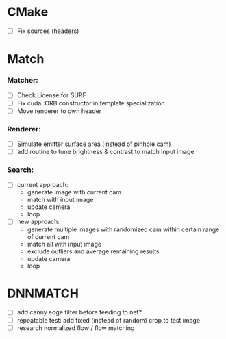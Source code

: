# CMake
- [ ] Fix sources (headers)

# Match
### Matcher:
- [ ] Check License for SURF
- [ ] Fix cuda::ORB constructor in template specialization
- [ ] Move renderer to own header
### Renderer:
- [ ] Simulate emitter surface area (instead of pinhole cam)
- [ ] add routine to tune brightness & contrast to match input image
### Search:
- [ ] current approach:
    * generate image with current cam
    * match with input image
    * update camera
    * loop
- [ ] new approach:
    * generate multiple images with randomized cam within certain range of current cam
    * match all with input image
    * exclude outliers and average remaining results
    * update camera
    * loop


# DNNMATCH
- [ ] add canny edge filter before feeding to net?
- [ ] repeatable test: add fixed (instead of random) crop to test image
- [ ] research normalized flow / flow matching
